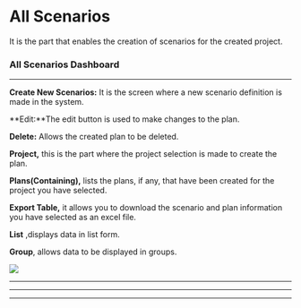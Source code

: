 # All Scenarios

It is the part that enables the creation of scenarios for the created project.

### **All Scenarios Dashboard**

****

**Create New Scenarios:** It is the screen where a new scenario definition is made in the system.&#x20;

**Edit:**The edit button is used to make changes to the plan.

**Delete:** Allows the created plan to be deleted.

**Project,** this is the part where the project selection is made to create the plan.

**Plans(Containing),** lists the plans, if any, that have been created for the project you have selected.

**Export Table,** it allows you to download the scenario and plan information you have selected as an excel file.

**List** ,displays data in list form.

**Group**, allows data to be displayed in groups.

![](../.gitbook/assets/plan\_1.PNG)

****

****

****











